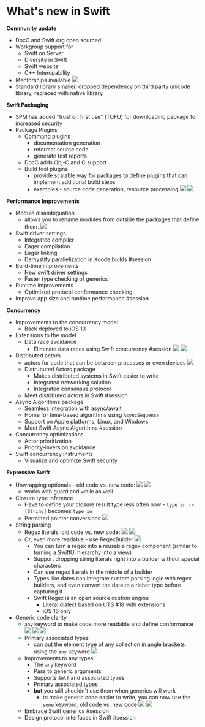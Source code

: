 # **What's new in Swift**

**Community update**

* DocC and Swift.org open sourced
* Workgroup support for
	* Swift on Server
	* Diversity in Swift
	* Swift website
	* C++ Interopability
* Mentorships available
![](images/swift/mentorships.png)
* Standard library smaller, dropped dependency on third party unicode library, replaced with native library

**Swift Packaging**

* SPM has added "trust on first use" (TOFU) for downloading package for increased security
* Package Plugins
	* Command plugins
		* documentation generation
		* reformat source code 
		* generate test reports
	* DocC adds Obj-C and C support
	* Build tool plugins
		* provide scalable way for packages to define plugins that can implement additional build steps
		* examples - source code generation, resource processing
![](images/swift/build_plugin1.png)
![](images/swift/build_plugin2.png)
	
**Performance Improvements**

* Module disambiguation
	* allows you to rename modules from outside the packages that define them. 
![](images/swift/module_disambiguation.png)
* Swift driver settings
	* Integrated compiler
	* Eager compilation
	* Eager linking
	* Demystify parallelization in Xcode builds #session
* Build-time improvements
	* New swift driver settings
	* Faster type checking of generics
* Runtime improvements
	* Optimized protocol conformance checking
* Improve app size and runtime performance #session

**Concurrency**

* Improvements to the concurrency model
	* Back deployed to iOS 13
* Extensions to the model
	* Data race avoidance
		* Eliminate data races using Swift concurrency #session
	![](images/swift/concurrency1.png)
	![](images/swift/concurrency2.png)
* Distributed actors
	* actors for code that can be between processes or even devices
	![](images/swift/distributed_actors.png)
	* Distrubuted Actors package
		* Makes distributed systems in Swift easier to write
		* Integrated networking solution
		* Integrated consensus protocol
	* Meet distributed actors in Swift #session
* Async Algorithms package
	* Seamless integration with async/await
	* Home for time-based algorithms using `AsyncSequence`
	* Support on Apple platforms, Linux, and Windows
	* Meet Swift Async Algorithms #session
* Concurrency optimizations
	* Actor prioritization
	* Priority-inversion avoidance
* Swift concurrency instruments
	* Visualize and optimize Swift security

**Expressive Swift**

* Unwrapping optionals - old code vs. new code:
![](images/swift/unwrapping1.png)
![](images/swift/unwrapping2.png)
	* works with guard and while as well
* Closure type inference
	* Have to define your closure result type less often now - `type in -> [String]` becomes `type in`
	* Permitted pointer conversions
	![](images/swift/pointer_conversions.png)
* String parsing
	* Regex literals: old code vs. new code:
	![](images/swift/regex1.png)
	![](images/swift/regex2.png)
	* Or, even more readable - use RegexBuilder
	![](images/swift/regex_builder.png)
		* You can turn a regex into a reusable regex component (similar to turning a SwiftUI hierarchy into a view)
		* Support dropping string literals right into a builder without special characters
		* Can use regex literals in the middle of a builder
		* Types like dates can integrate custom parsing logic with regex builders, and even convert the data to a richer type before capturing it
		* Swift Regex is an open source custom engine
			* Literal dialect based on UTS #18 with extensions
			* iOS 16 only
* Generic code clarity
	* `any` keyword to make code more readable and define conformance
	![](images/swift/generics1.png)
	![](images/swift/generics2.png)
	![](images/swift/generics3.png)
	* Primary associated types
		* can put the element type of any collection in angle brackets using the `any` keyword
	![](images/swift/primary_type.png)
	* Improvements to any types
		* The `any` keyword
		* Pass to generic arguments
		* Supports `Self` and associated types
		* Primary associated types
		* **but** you still shouldn't use them when generics will work
			* to make generic code easier to write, you can now use the `some` keyword: old code vs. new code
			![](images/swift/generic_some1.png)
			![](images/swift/generic_some2.png)
	* Embrace Swift generics #session
	* Design protocol interfaces in Swift #session	